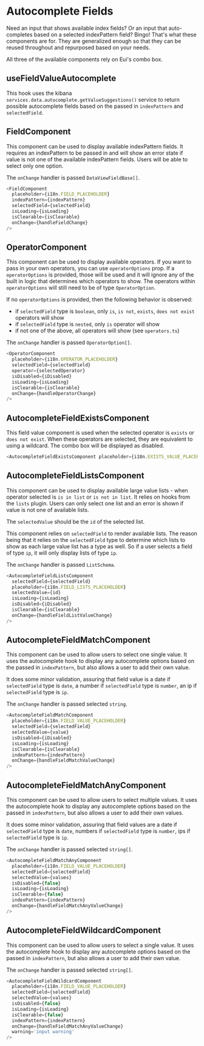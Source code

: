# Autocomplete Fields

Need an input that shows available index fields? Or an input that auto-completes based on a selected indexPattern field? Bingo! That's what these components are for. They are generalized enough so that they can be reused throughout and repurposed based on your needs.

All three of the available components rely on Eui's combo box.

## useFieldValueAutocomplete

This hook uses the kibana `services.data.autocomplete.getValueSuggestions()` service to return possible autocomplete fields based on the passed in `indexPattern` and `selectedField`.

## FieldComponent

This component can be used to display available indexPattern fields. It requires an indexPattern to be passed in and will show an error state if value is not one of the available indexPattern fields. Users will be able to select only one option.

The `onChange` handler is passed `DataViewFieldBase[]`.

```js
<FieldComponent
  placeholder={i18n.FIELD_PLACEHOLDER}
  indexPattern={indexPattern}
  selectedField={selectedField}
  isLoading={isLoading}
  isClearable={isClearable}
  onChange={handleFieldChange}
/>
```

## OperatorComponent

This component can be used to display available operators. If you want to pass in your own operators, you can use `operatorOptions` prop. If a `operatorOptions` is provided, those will be used and it will ignore any of the built in logic that determines which operators to show. The operators within `operatorOptions` will still need to be of type `OperatorOption`.

If no `operatorOptions` is provided, then the following behavior is observed:

- if `selectedField` type is `boolean`, only `is`, `is not`, `exists`, `does not exist` operators will show
- if `selectedField` type is `nested`, only `is` operator will show
- if not one of the above, all operators will show (see `operators.ts`)

The `onChange` handler is passed `OperatorOption[]`.

```js
<OperatorComponent
  placeholder={i18n.OPERATOR_PLACEHOLDER}
  selectedField={selectedField}
  operator={selectedOperator}
  isDisabled={iDisabled}
  isLoading={isLoading}
  isClearable={isClearable}
  onChange={handleOperatorChange}
/>
```

## AutocompleteFieldExistsComponent

This field value component is used when the selected operator is `exists` or `does not exist`. When these operators are selected, they are equivalent to using a wildcard. The combo box will be displayed as disabled.

```js
<AutocompleteFieldExistsComponent placeholder={i18n.EXISTS_VALUE_PLACEHOLDER} />
```

## AutocompleteFieldListsComponent

This component can be used to display available large value lists - when operator selected is `is in list` or `is not in list`. It relies on hooks from the `lists` plugin. Users can only select one list and an error is shown if value is not one of available lists.

The `selectedValue` should be the `id` of the selected list.

This component relies on `selectedField` to render available lists. The reason being that it relies on the `selectedField` type to determine which lists to show as each large value list has a type as well. So if a user selects a field of type `ip`, it will only display lists of type `ip`.

The `onChange` handler is passed `ListSchema`.

```js
<AutocompleteFieldListsComponent
  selectedField={selectedField}
  placeholder={i18n.FIELD_LISTS_PLACEHOLDER}
  selectedValue={id}
  isLoading={isLoading}
  isDisabled={iDisabled}
  isClearable={isClearable}
  onChange={handleFieldListValueChange}
/>
```

## AutocompleteFieldMatchComponent

This component can be used to allow users to select one single value. It uses the autocomplete hook to display any autocomplete options based on the passed in `indexPattern`, but also allows a user to add their own value.

It does some minor validation, assuring that field value is a date if `selectedField` type is `date`, a number if `selectedField` type is `number`, an ip if `selectedField` type is `ip`.

The `onChange` handler is passed selected `string`.

```js
<AutocompleteFieldMatchComponent
  placeholder={i18n.FIELD_VALUE_PLACEHOLDER}
  selectedField={selectedField}
  selectedValue={value}
  isDisabled={iDisabled}
  isLoading={isLoading}
  isClearable={isClearable}
  indexPattern={indexPattern}
  onChange={handleFieldMatchValueChange}
/>
```

## AutocompleteFieldMatchAnyComponent

This component can be used to allow users to select multiple values. It uses the autocomplete hook to display any autocomplete options based on the passed in `indexPattern`, but also allows a user to add their own values.

It does some minor validation, assuring that field values are a date if `selectedField` type is `date`, numbers if `selectedField` type is `number`, ips if `selectedField` type is `ip`.

The `onChange` handler is passed selected `string[]`.

```js
<AutocompleteFieldMatchAnyComponent
  placeholder={i18n.FIELD_VALUE_PLACEHOLDER}
  selectedField={selectedField}
  selectedValue={values}
  isDisabled={false}
  isLoading={isLoading}
  isClearable={false}
  indexPattern={indexPattern}
  onChange={handleFieldMatchAnyValueChange}
/>
```

## AutocompleteFieldWildcardComponent

This component can be used to allow users to select a single value. It uses the autocomplete hook to display any autocomplete options based on the passed in `indexPattern`, but also allows a user to add their own value.

The `onChange` handler is passed selected `string[]`.

```js
<AutocompleteFieldWildcardComponent
  placeholder={i18n.FIELD_VALUE_PLACEHOLDER}
  selectedField={selectedField}
  selectedValue={values}
  isDisabled={false}
  isLoading={isLoading}
  isClearable={false}
  indexPattern={indexPattern}
  onChange={handleFieldMatchAnyValueChange}
  warning='input warning'
/>
```